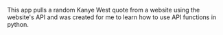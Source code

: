 This app pulls a random Kanye West quote from a website using the website's API and was created for me to learn how to use API functions in python.
